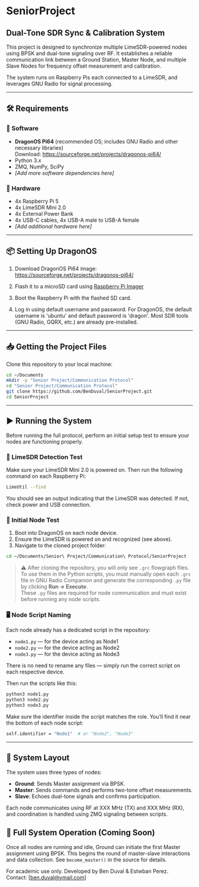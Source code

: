 # SeniorProject

## Dual-Tone SDR Sync & Calibration System

This project is designed to synchronize multiple LimeSDR-powered nodes using BPSK and dual-tone signaling over RF. It establishes a reliable communication link between a Ground Station, Master Node, and multiple Slave Nodes for frequency offset measurement and calibration.

The system runs on Raspberry Pis each connected to a LimeSDR, and leverages GNU Radio for signal processing.

---

## 🛠️ Requirements

### 🧩 Software
- **DragonOS Pi64** (recommended OS; includes GNU Radio and other necessary libraries)    
  Download: https://sourceforge.net/projects/dragonos-pi64/
- Python 3.x
- ZMQ, NumPy, SciPy
- *[Add more software dependencies here]*

### 🔩 Hardware
- 4x Raspberry Pi 5   
- 4x LimeSDR Mini 2.0
- 4x External Power Bank
- 4x USB-C cables, 4x USB-A male to USB-A female   
- *[Add additional hardware here]*

---

## 📦 Setting Up DragonOS

1. Download DragonOS Pi64 image:  
   https://sourceforge.net/projects/dragonos-pi64/

2. Flash it to a microSD card using [Raspberry Pi Imager](https://www.raspberrypi.com/software/)   

3. Boot the Raspberry Pi with the flashed SD card.

4. Log in using default username and password. For DragonOS, the default username is 'ubuntu' and default password is 'dragon'.
Most SDR tools (GNU Radio, GQRX, etc.) are already pre-installed.

---

## 📥 Getting the Project Files

Clone this repository to your local machine:

```bash
cd ~/Documents
mkdir -p "Senior Project/Communication Protocol"
cd "Senior Project/Communication Protocol"   
git clone https://github.com/BenDuval/SeniorProject.git   
cd SeniorProject   
```

---
## ▶️ Running the System

Before running the full protocol, perform an initial setup test to ensure your nodes are functioning properly.   

### 🔌 LimeSDR Detection Test   
Make sure your LimeSDR Mini 2.0 is powered on. Then run the following command on each Raspberry Pi:    

```bash
LimeUtil --find
```

You should see an output indicating that the LimeSDR was detected. If not, check power and USB connection.   

### 🔧 Initial Node Test   
1. Boot into DragonOS on each node device.
2. Ensure the LimeSDR is powered on and recognized (see above).
3. Navigate to the cloned project folder:
```bash
cd ~/Documents/Senior\ Project/Communication\ Protocol/SeniorProject
```

> ⚠️ After cloning the repository, you will only see `.grc` flowgraph files.     
> To use them in the Python scripts, you must manually open each `.grc` file in GNU Radio Companion and generate the corresponding `.py` file by clicking **Run → Execute**.     
> These `.py` files are required for node communication and must exist before running any node scripts.   



### 🖥️ Node Script Naming

Each node already has a dedicated script in the repository:

- `node1.py` — for the device acting as Node1  
- `node2.py` — for the device acting as Node2  
- `node3.py` — for the device acting as Node3  

There is no need to rename any files — simply run the correct script on each respective device.

Then run the scripts like this:   

```bash
python3 node1.py
python3 node2.py
python3 node3.py   
```
Make sure the identifier inside the script matches the role. You’ll find it near the bottom of each node script:   
```bash
self.identifier = "Node1"  # or "Node2", "Node3"
```
---

## 🧩 System Layout

The system uses three types of nodes:

- **Ground**: Sends Master assignment via BPSK.
- **Master**: Sends commands and performs two-tone offset measurements.
- **Slave**: Echoes dual-tone signals and confirms participation.

Each node communicates using RF at XXX MHz (TX) and XXX MHz (RX), and coordination is handled using ZMQ signaling between scripts.


## 🚀 Full System Operation (Coming Soon)

Once all nodes are running and idle, Ground can initiate the first Master assignment using BPSK. This begins the round of master-slave interactions and data collection. See `become_master()` in the source for details.

For academic use only. Developed by Ben Duval & Estwban Perez.   
Contact: [ben.duval@ymail.com]   
